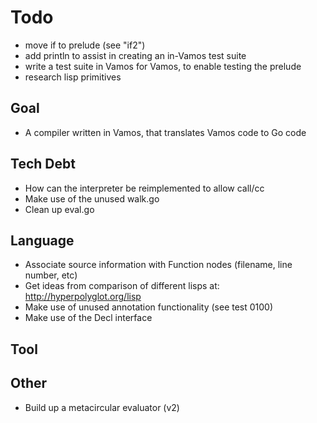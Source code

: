 # Todo

- move if to prelude (see "if2")
- add println to assist in creating an in-Vamos test suite
- write a test suite in Vamos for Vamos, to enable testing the prelude
- research lisp primitives

## Goal

- A compiler written in Vamos, that translates Vamos code to Go code

## Tech Debt

- How can the interpreter be reimplemented to allow call/cc
- Make use of the unused walk.go
- Clean up eval.go

## Language

- Associate source information with Function nodes (filename, line number, etc)
- Get ideas from comparison of different lisps at: http://hyperpolyglot.org/lisp
- Make use of unused annotation functionality (see test 0100)
- Make use of the Decl interface

## Tool

## Other

- Build up a metacircular evaluator (v2)
